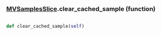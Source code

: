 ### [MVSamplesSlice](MVSamplesSlice.md).clear_cached_sample (function)


```py

def clear_cached_sample(self)

```


